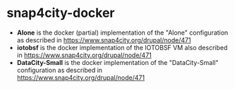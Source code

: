 # snap4city-docker

- **Alone** is the docker (partial) implementation of the "Alone" configuration as described in https://www.snap4city.org/drupal/node/471
- **iotobsf** is the docker implementation of the IOTOBSF VM also described in https://www.snap4city.org/drupal/node/471
- **DataCity-Small** is the docker implementation of the "DataCity-Small" configuration as described in https://www.snap4city.org/drupal/node/471

